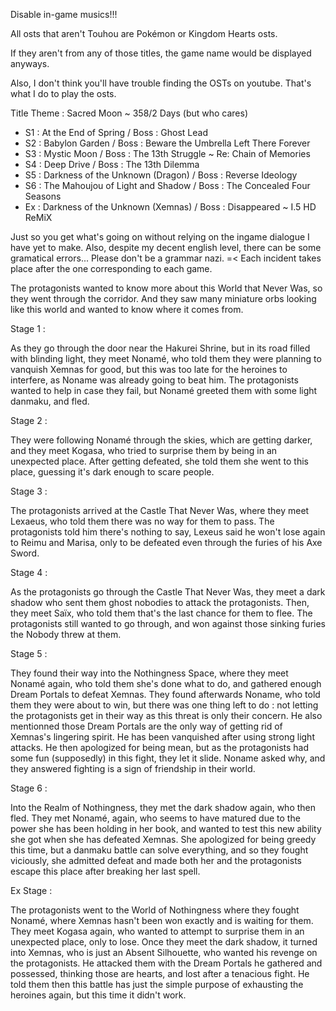 Disable in-game musics!!!

All osts that aren't Touhou are Pokémon or Kingdom Hearts osts. 

If they aren't from any of those titles, the game name would be displayed anyways.

Also, I don't think you'll have trouble finding the OSTs on youtube. That's what I do to play the osts.

Title Theme : Sacred Moon ~ 358/2 Days
(but who cares)

- S1 : At the End of Spring / Boss : Ghost Lead
- S2 : Babylon Garden / Boss : Beware the Umbrella Left There Forever
- S3 : Mystic Moon / Boss : The 13th Struggle ~ Re: Chain of Memories
- S4 : Deep Drive / Boss : The 13th Dilemma
- S5 : Darkness of the Unknown (Dragon) / Boss : Reverse Ideology
- S6 : The Mahoujou of Light and Shadow / Boss : The Concealed Four Seasons
- Ex : Darkness of the Unknown (Xemnas) / Boss : Disappeared ~ I.5 HD ReMiX

Just so you get what's going on without relying on the ingame dialogue I have yet to make. Also, despite my decent english level, there can be some gramatical errors... Please don't be a grammar nazi. =<
Each incident takes place after the one corresponding to each game.

The protagonists wanted to know more about this World that Never Was, so they went through the corridor. And they saw many miniature orbs looking like this world and wanted to know where it comes from.

Stage 1 :

As they go through the door near the Hakurei Shrine, but in its road filled with blinding light, they meet Nonamé, who told them they were planning to vanquish Xemnas for good, but this was too late for the heroines to interfere, as Noname was already going to beat him. The protagonists wanted to help in case they
fail, but Nonamé greeted them with some light danmaku, and fled.

Stage 2 :

They were following Nonamé through the skies, which are getting darker, and they meet Kogasa, who tried to surprise them by being in an unexpected place. After getting defeated, she told them she went to this place, guessing it's dark enough to scare people.

Stage 3 :

The protagonists arrived at the Castle That Never Was, where they meet Lexaeus, who told them there was no way for them to pass. The protagonists told him there's nothing to say, Lexeus said he won't lose again to Reimu and Marisa, only to be defeated even through
the furies of his Axe Sword.

Stage 4 :

As the protagonists go through the Castle That Never Was, they meet a dark shadow who sent them ghost nobodies to attack the protagonists. Then, they meet Saïx, who told them that's the last chance for them to flee. The protagonists still wanted
to go through, and won against those sinking furies the Nobody threw at them.

Stage 5 :

They found their way into the Nothingness Space, where they meet Nonamé again, who told them she's done what to do, and gathered enough Dream Portals to defeat Xemnas.
They found afterwards Noname, who told them they were about to win, but there was one thing left to do : not letting the protagonists get in their way as this threat is only their concern. He also mentionned those Dream Portals are the only way of getting rid of Xemnas's lingering spirit.
He has been vanquished after using strong light attacks. He then apologized for being mean, but as the protagonists had some fun (supposedly) in this fight, they let it slide. Noname asked why, and they answered fighting is a sign of friendship in their world.

Stage 6 :

Into the Realm of Nothingness, they met the dark shadow again, who then fled. They met Nonamé, again, who seems to have matured due to the power she has been holding in her book, and wanted to test this new ability she got when she has defeated Xemnas. She apologized for being greedy this time, but a danmaku
battle can solve everything, and so they fought viciously, she admitted defeat and made both her and the protagonists escape this place after breaking her last spell.

Ex Stage :

The protagonists went to the World of Nothingness where they fought Nonamé, where Xemnas hasn't been won exactly and is waiting for them. They meet Kogasa again, who wanted to attempt to surprise them in an unexpected place, only to lose.
Once they meet the dark shadow, it turned into Xemnas, who is just an Absent Silhouette, who wanted his revenge on the protagonists. He attacked them with the Dream Portals he gathered and possessed, thinking those are hearts, and lost after a tenacious fight. He told them then
this battle has just the simple purpose of exhausting the heroines again, but this time it didn't work.
